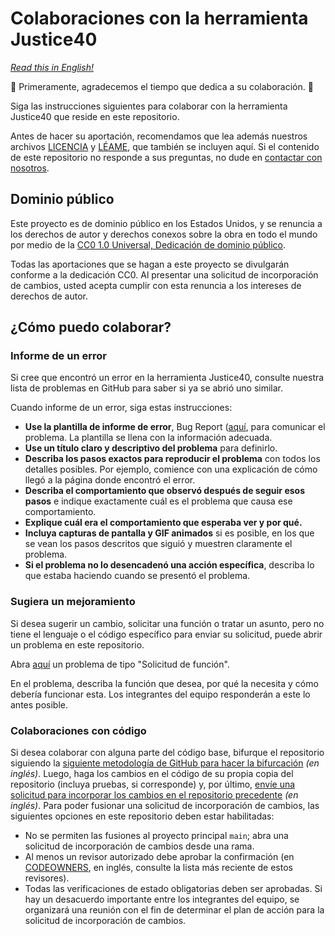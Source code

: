# Colaboraciones con la herramienta Justice40

*[Read this in English!](CONTRIBUTING.md)*

🎉 Primeramente, agradecemos el tiempo que dedica a su colaboración. 🎉

Siga las instrucciones siguientes para colaborar con la herramienta Justice40 que reside en este repositorio.

Antes de hacer su aportación, recomendamos que lea además nuestros archivos [LICENCIA](LICENSE-es.md) y [LÉAME](README-es.md), que también se incluyen aquí. Si el contenido de este repositorio no responde a sus preguntas, no dude en [contactar con nosotros](mailto:justice40open@usds.gov).

## Dominio público
Este proyecto es de dominio público en los Estados Unidos, y se renuncia a los derechos de autor y derechos conexos sobre la obra en todo el mundo por medio de la [CC0 1.0 Universal, Dedicación de dominio público](https://creativecommons.org/publicdomain/zero/1.0/).

Todas las aportaciones que se hagan a este proyecto se divulgarán conforme a la dedicación CC0. Al presentar una solicitud de incorporación de cambios, usted acepta cumplir con esta renuncia a los intereses de derechos de autor.

## ¿Cómo puedo colaborar?

### Informe de un error
Si cree que encontró un error en la herramienta Justice40, consulte nuestra lista de problemas en GitHub para saber si ya se abrió uno similar.

Cuando informe de un error, siga estas instrucciones:
* **Use la plantilla de informe de error**, Bug Report ([aquí](https://github.com/usds/justice40-tool/issues/new/choose), para comunicar el problema. La plantilla se llena con la información adecuada.
* **Use un título claro y descriptivo del problema** para definirlo.
* **Describa los pasos exactos para reproducir el problema** con todos los detalles posibles. Por ejemplo, comience con una explicación de cómo llegó a la página donde encontró el error.
* **Describa el comportamiento que observó después de seguir esos pasos** e indique exactamente cuál es el problema que causa ese comportamiento.
* **Explique cuál era el comportamiento que esperaba ver y por qué.**
* **Incluya capturas de pantalla y GIF animados** si es posible, en los que se vean los pasos descritos que siguió y muestren claramente el problema.
* **Si el problema no lo desencadenó una acción específica**, describa lo que estaba haciendo cuando se presentó el problema.

### Sugiera un mejoramiento
Si desea sugerir un cambio, solicitar una función o tratar un asunto, pero no tiene el lenguaje o el código específico para enviar su solicitud, puede abrir un problema en este repositorio.

Abra [aquí](https://github.com/usds/justice40-tool/issues/new/choose) un problema de tipo "Solicitud de función".

En el problema, describa la función que desea, por qué la necesita y cómo debería funcionar esta. Los integrantes del equipo responderán a este lo antes posible.

### Colaboraciones con código
<!-- markdown-link-check-disable -->
Si desea colaborar con alguna parte del código base, bifurque el repositorio siguiendo la [siguiente metodología de GitHub para hacer la bifurcación](https://docs.github.com/es/get-started/quickstart/fork-a-repo) *(en inglés)*. Luego, haga los cambios en el código de su propia copia del repositorio (incluya pruebas, si corresponde) y, por último, [envíe una solicitud para incorporar los cambios en el repositorio precedente](https://docs.github.com/es/github/collaborating-with-pull-requests/proposing-changes-to-your-work-with-pull-requests/creating-a-pull-request-from-a-fork) *(en inglés)*. Para poder fusionar una solicitud de incorporación de cambios, las siguientes opciones en este repositorio deben estar habilitadas:
<!-- markdown-link-check-disable -->

* No se permiten las fusiones al proyecto principal `main`; abra una solicitud de incorporación de cambios desde una rama.
* Al menos un revisor autorizado debe aprobar la confirmación (en [CODEOWNERS](https://github.com/usds/justice40-tool/tree/main/.github/CODEOWNERS), en inglés, consulte la lista más reciente de estos revisores).
* Todas las verificaciones de estado obligatorias deben ser aprobadas.
Si hay un desacuerdo importante entre los integrantes del equipo, se organizará una reunión con el fin de determinar el plan de acción para la solicitud de incorporación de cambios.

